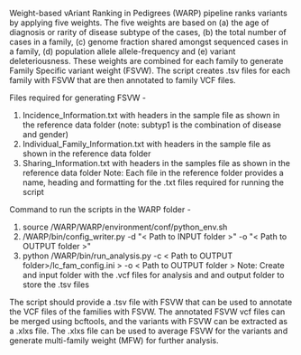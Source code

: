 Weight-based vAriant Ranking in Pedigrees (WARP) pipeline ranks variants by applying five weights. The five weights are based on (a) the age of diagnosis or rarity of disease subtype of the cases, (b) the total number of cases in a family, (c) genome fraction shared amongst sequenced cases in a family, (d) population allele allele-frequency and (e) variant deleteriousness. These weights are combined for each family to generate  Family Specific variant weight (FSVW). The script creates .tsv files for each family with FSVW that are then annotated to family VCF files.

Files required for generating FSVW -
1. Incidence_Information.txt with headers in the sample file as shown in the reference data folder (note: subtyp1 is the combination of disease and gender)
2. Individual_Family_Information.txt with headers in the sample file as shown in the reference data folder
3. Sharing_Information.txt with headers in the samples file as shown in the reference data folder
Note: Each file in the reference folder provides a name, heading and formatting for the .txt files required for running the script

Command to run the scripts in the WARP folder -
1. source <downloaded folder path>/WARP/WARP/environment/conf/python_env.sh 
2. <downloaded folder path>/WARP/bin/config_writer.py -d "< Path to INPUT folder >" -o "< Path to OUTPUT folder >"
3. python <downloaded folder path>/WARP/bin/run_analysis.py -c < Path to OUTPUT folder>/lc_fam_config.ini > -o < Path to OUTPUT folder >
Note: Create and input folder with the .vcf files for analysis and and output folder to store the .tsv files

The script should provide a .tsv file with FSVW that can be used to annotate the VCF files of the families with FSVW. The annotated FSVW vcf files can be merged using bcftools, and the variants with FSVW can be extracted as a .xlxs file. The .xlxs file can be used to average FSVW for the variants and generate multi-family weight (MFW) for further analysis.
